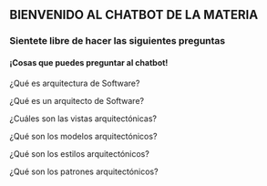 ## BIENVENIDO AL CHATBOT DE LA MATERIA


### Sientete libre de hacer las siguientes preguntas


#### ¡Cosas que puedes preguntar al chatbot!




¿Qué es arquitectura de Software? 

¿Qué es un arquitecto de Software?

¿Cuáles son las vistas arquitectónicas?

¿Qué son los modelos arquitectónicos? 

¿Qué son los estilos arquitectónicos? 

¿Qué son los patrones arquitectónicos? 



